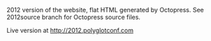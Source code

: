 2012 version of the website, flat HTML generated by Octopress. See 2012source branch for Octopress source files.

Live version at http://2012.polyglotconf.com
